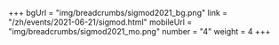+++
bgUrl = "img/breadcrumbs/sigmod2021_bg.png"
link = "/zh/events/2021-06-21/sigmod.html"
mobileUrl = "img/breadcrumbs/sigmod2021_mo.png"
number = "4"
weight =  4
+++
